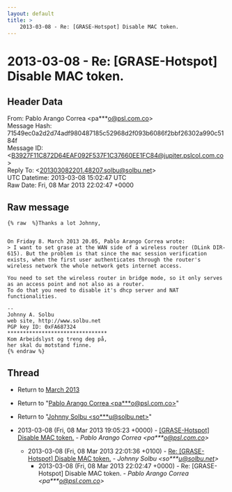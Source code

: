 ```yaml
---
layout: default
title: >
    2013-03-08 - Re: [GRASE-Hotspot] Disable MAC token.
---
```


# 2013-03-08 - Re: [GRASE-Hotspot] Disable MAC token.

## Header Data

From: Pablo Arango Correa \<pa***o@psl.com.co\><br>
Message Hash: 71549ec0a2d2d74adf980487185c52968d2f093b6086f2bbf26302a990c5184f<br>
Message ID: \<B3927F11C872D64EAF092F537F1C37660EE1FC84@jupiter.pslcol.com.co\><br>
Reply To: \<201303082201.48207.solbu@solbu.net\><br>
UTC Datetime: 2013-03-08 15:02:47 UTC<br>
Raw Date: Fri, 08 Mar 2013 22:02:47 +0000<br>

## Raw message

```
{% raw  %}Thanks a lot Johnny,


On Friday 8. March 2013 20.05, Pablo Arango Correa wrote:
> I want to set grase at the WAN side of a wireless router (DLink DIR-615). But the problem is that since the mac session verification exists, when the first user authenticates through the router's wireless network the whole network gets internet access.

You need to set the wireless router in bridge mode, so it only serves as an access point and not also as a router.
To do that you need to disable it's dhcp server and NAT functionalities.

-- 
Johnny A. Solbu
web site, http://www.solbu.net
PGP key ID: 0xFA687324
********************************
Kom Arbeidslyst og treng deg på,
her skal du motstand finne.
{% endraw %}
```

## Thread

+ Return to [March 2013](/archive/2013/03)

+ Return to "[Pablo Arango Correa <pa***o<span>@</span>psl.com.co>](/authors/pa___o_at_psl_com_co)"
+ Return to "[Johnny Solbu <so***u<span>@</span>solbu.net>](/authors/so___u_at_solbu_net)"

+ 2013-03-08 (Fri, 08 Mar 2013 19:05:23 +0000) - [[GRASE-Hotspot] Disable MAC token.](/archive/2013/03/cf14a5a47084677cf6bd56aaaa921c4270cc59f545d43cbcd285eec22e9f2484) - _Pablo Arango Correa \<pa***o@psl.com.co\>_
  + 2013-03-08 (Fri, 08 Mar 2013 22:01:36 +0100) - [Re: [GRASE-Hotspot] Disable MAC token.](/archive/2013/03/def0a42127d58ef250af5381272c3599c8cc2aef8cbb611f7535affa7f50e54d) - _Johnny Solbu \<so***u@solbu.net\>_
    + 2013-03-08 (Fri, 08 Mar 2013 22:02:47 +0000) - Re: [GRASE-Hotspot] Disable MAC token. - _Pablo Arango Correa \<pa***o@psl.com.co\>_

